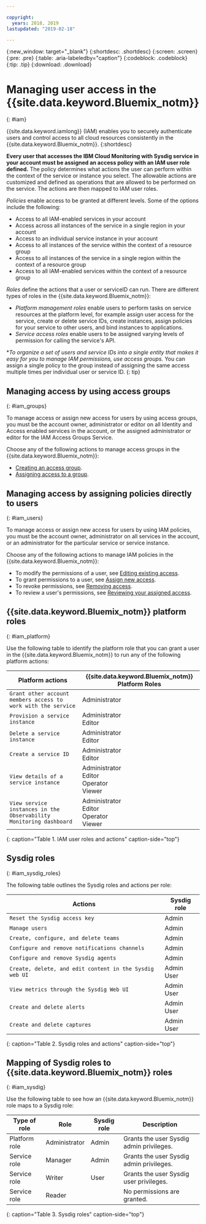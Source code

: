 ```yaml
---

copyright:
  years: 2018, 2019
lastupdated: "2019-02-18"

---
```


{:new_window: target="_blank"}
{:shortdesc: .shortdesc}
{:screen: .screen}
{:pre: .pre}
{:table: .aria-labeledby="caption"}
{:codeblock: .codeblock}
{:tip: .tip}
{:download: .download}

 
# Managing user access in the {{site.data.keyword.Bluemix_notm}}
{: #iam}

{{site.data.keyword.iamlong}} (IAM) enables you to securely authenticate users and control access to all cloud resources consistently in the {{site.data.keyword.Bluemix_notm}}. 
{:shortdesc}

**Every user that accesses the IBM Cloud Monitoring with Sysdig service in your account must be assigned an access policy with an IAM user role defined.** The policy determines what actions the user can perform within the context of the service or instance you select. The allowable actions are customized and defined as operations that are allowed to be performed on the service. The actions are then mapped to IAM user roles.

*Policies* enable access to be granted at different levels. Some of the options include the following: 

* Access to all IAM-enabled services in your account
* Access across all instances of the service in a single region in your account
* Access to an individual service instance in your account
* Access to all instances of the service within the context of a resource group
* Access to all instances of the service in a single region within the context of a resource group
* Access to all IAM-enabled services within the context of a resource group

*Roles* define the actions that a user or serviceID can run. There are different types of roles in the {{site.data.keyword.Bluemix_notm}}:
* *Platform management roles* enable users to perform tasks on service resources at the platform level, for example assign user access for the service, create or delete service IDs, create instances, assign policies for your service to other users, and bind instances to applications.
* *Service access roles* enable users to be assigned varying levels of permission for calling the service's API.

**To organize a set of users and service IDs into a single entity that makes it easy for you to manage IAM permissions, use **access groups*.** You can assign a single policy to the group instead of assigning the same access multiple times per individual user or service ID.
{: tip}


## Managing access by using access groups
{: #iam_groups}

To manage access or assign new access for users by using access groups, you must be the account owner, administrator or editor on all Identity and Access enabled services in the account, or the assigned administrator or editor for the IAM Access Groups Service. 

Choose any of the following actions to manage access groups in the {{site.data.keyword.Bluemix_notm}}:

* [Creating an access group](/docs/iam?topic=iam-groups#create_ag).
* [Assigning access to a group](/docs/iam?topic=iam-groups#access_ag).


## Managing access by assigning policies directly to users
{: #iam_users}

To manage access or assign new access for users by using IAM policies, you must be the account owner, administrator on all services in the account, or an administrator for the particular service or service instance. 

Choose any of the following actions to manage IAM policies in the {{site.data.keyword.Bluemix_notm}}:

* To modify the permissions of a user, see [Editing existing access](/docs/iam?topic=iam-iammanidaccser#edit_existing).
* To grant permissions to a user, see [Assign new access](/docs/iam?topic=iam-iammanidaccser#assign_new_access).
* To revoke permissions, see [Removing access](/docs/iam?topic=iam-iammanidaccser#removing_access).
* To review a user's permissions, see [Reviewing your assigned access](/docs/iam?topic=iam-iammanidaccser#review_your_access).


## {{site.data.keyword.Bluemix_notm}} platform roles
{: #iam_platform}

Use the following table to identify the platform role that you can grant a user in the {{site.data.keyword.Bluemix_notm}} to run any of the following platform actions:

| Platform actions                                                        | {{site.data.keyword.Bluemix_notm}} Platform Roles    | 
|-------------------------------------------------------------------------|------------------------------------------------------|
| `Grant other account members access to work with the service`           | Administrator                                        | 
| `Provision a service instance`                                          | Administrator </br>Editor                            | 
| `Delete a service instance`                                             | Administrator </br>Editor                            | 
| `Create a service ID`                                                   | Administrator </br>Editor                            |
| `View details of a service instance`                                    | Administrator </br>Editor </br>Operator </br>Viewer  | 
| `View service instances in the Observability Monitoring dashboard`      | Administrator </br>Editor </br>Operator </br>Viewer  | 
{: caption="Table 1. IAM user roles and actions" caption-side="top"}



## Sysdig roles
{: #iam_sysdig_roles}

The following table outlines the Sysdig roles and actions per role:

| Actions                                                                    | Sysdig role                                          | 
|----------------------------------------------------------------------------|------------------------------------------------------|
| `Reset the Sysdig access key`                                              | Admin                                                |
| `Manage users`                                                             | Admin                                                |
| `Create, configure, and delete teams`                                      | Admin                                                |
| `Configure and remove notifications channels`                              | Admin                                                | 
| `Configure and remove Sysdig agents`                                       | Admin                                                |
| `Create, delete, and edit content in the Sysdig web UI`                    | Admin </br>User                                      |  
| `View metrics through the Sysdig Web UI`                                   | Admin </br>User                                      |  
| `Create and delete alerts`                                                 | Admin </br>User                                      | 
| `Create and delete captures`                                               | Admin </br>User                                      |   
{: caption="Table 2. Sysdig roles and actions" caption-side="top"}


## Mapping of Sysdig roles to {{site.data.keyword.Bluemix_notm}} roles
{: #iam_sysdig}

Use the following table to see how an {{site.data.keyword.Bluemix_notm}} role maps to a Sysdig role:

| Type of role        | Role               | Sysdig role                | Description                                 |
|---------------------|--------------------|----------------------------|---------------------------------------------|
| Platform role       | Administrator      | Admin                      | Grants the user Sysdig admin privileges.   | 
| Service role        | Manager            | Admin                      | Grants the user Sysdig admin privileges.   | 
| Service role        | Writer             | User                       | Grants the user Sysdig user privileges.    |
| Service role        | Reader             |                            | No permissions are granted.                 |
{: caption="Table 3. Sysdig roles" caption-side="top"}


